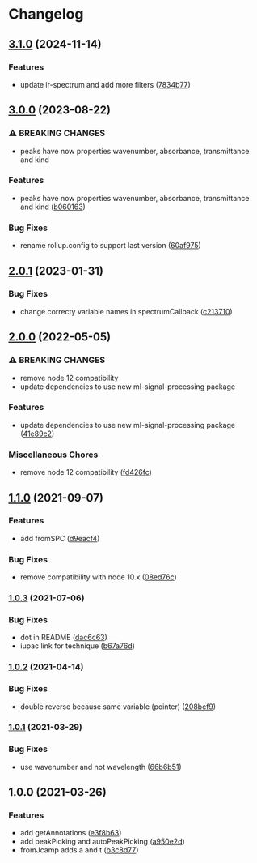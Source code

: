 # Changelog

## [3.1.0](https://github.com/cheminfo/ir-spectrum/compare/v3.0.0...v3.1.0) (2024-11-14)


### Features

* update ir-spectrum and add more filters ([7834b77](https://github.com/cheminfo/ir-spectrum/commit/7834b77a49c112a55288d22074aae65a500a51ae))

## [3.0.0](https://github.com/cheminfo/ir-spectrum/compare/v2.0.1...v3.0.0) (2023-08-22)


### ⚠ BREAKING CHANGES

* peaks have now properties wavenumber, absorbance, transmittance and kind

### Features

* peaks have now properties wavenumber, absorbance, transmittance and kind ([b060163](https://github.com/cheminfo/ir-spectrum/commit/b06016310770f6b120dada76724a81ff2f60f252))


### Bug Fixes

* rename rollup.config to support last version ([60af975](https://github.com/cheminfo/ir-spectrum/commit/60af9756c49a9dda33aa74db4b6a49d62e65ace1))

## [2.0.1](https://github.com/cheminfo/ir-spectrum/compare/v2.0.0...v2.0.1) (2023-01-31)


### Bug Fixes

* change correcty variable names in spectrumCallback ([c213710](https://github.com/cheminfo/ir-spectrum/commit/c213710d213d25ea8c8f10ace3e37366e5868f51))

## [2.0.0](https://www.github.com/cheminfo/ir-spectrum/compare/v1.1.0...v2.0.0) (2022-05-05)


### ⚠ BREAKING CHANGES

* remove node 12 compatibility
* update dependencies to use new ml-signal-processing package

### Features

* update dependencies to use new ml-signal-processing package ([41e89c2](https://www.github.com/cheminfo/ir-spectrum/commit/41e89c29fec7d228fd9c65828b471cde15af5a9c))


### Miscellaneous Chores

* remove node 12 compatibility ([fd426fc](https://www.github.com/cheminfo/ir-spectrum/commit/fd426fce70fcf8260de58a49224e6b66b07641e8))

## [1.1.0](https://www.github.com/cheminfo/ir-spectrum/compare/v1.0.3...v1.1.0) (2021-09-07)


### Features

* add fromSPC ([d9eacf4](https://www.github.com/cheminfo/ir-spectrum/commit/d9eacf4cc3d4338ad630f7ee4798c3a168ead34f))


### Bug Fixes

* remove compatibility with node 10.x ([08ed76c](https://www.github.com/cheminfo/ir-spectrum/commit/08ed76c47905625822272eb6e9831ba57f6b777f))

### [1.0.3](https://www.github.com/cheminfo/ir-spectrum/compare/v1.0.2...v1.0.3) (2021-07-06)


### Bug Fixes

* dot in README ([dac6c63](https://www.github.com/cheminfo/ir-spectrum/commit/dac6c63f88399c1e87f10dd6dbb163b9c149e9b9))
* iupac link for technique ([b67a76d](https://www.github.com/cheminfo/ir-spectrum/commit/b67a76d98e494655f037a43915aea29ad00eb5ff))

### [1.0.2](https://www.github.com/cheminfo/ir-spectrum/compare/v1.0.1...v1.0.2) (2021-04-14)


### Bug Fixes

* double reverse because same variable (pointer) ([208bcf9](https://www.github.com/cheminfo/ir-spectrum/commit/208bcf9c04d1dcd5f9875d773f5bb201f26d2c56))

### [1.0.1](https://www.github.com/cheminfo/ir-spectrum/compare/v1.0.0...v1.0.1) (2021-03-29)


### Bug Fixes

* use wavenumber and not wavelength ([66b6b51](https://www.github.com/cheminfo/ir-spectrum/commit/66b6b51a7c92c424183c4b34865bd21d0d714848))

## 1.0.0 (2021-03-26)


### Features

* add getAnnotations ([e3f8b63](https://www.github.com/cheminfo/ir-spectrum/commit/e3f8b631f74fbb4bcdcebab7f1b6666e9695b722))
* add peakPicking and autoPeakPicking ([a950e2d](https://www.github.com/cheminfo/ir-spectrum/commit/a950e2d7a4c02009f6b3c5c82f9f264193f25345))
* fromJcamp adds a and t ([b3c8d77](https://www.github.com/cheminfo/ir-spectrum/commit/b3c8d77404d49415f594ec94ba92009877fc81a4))
